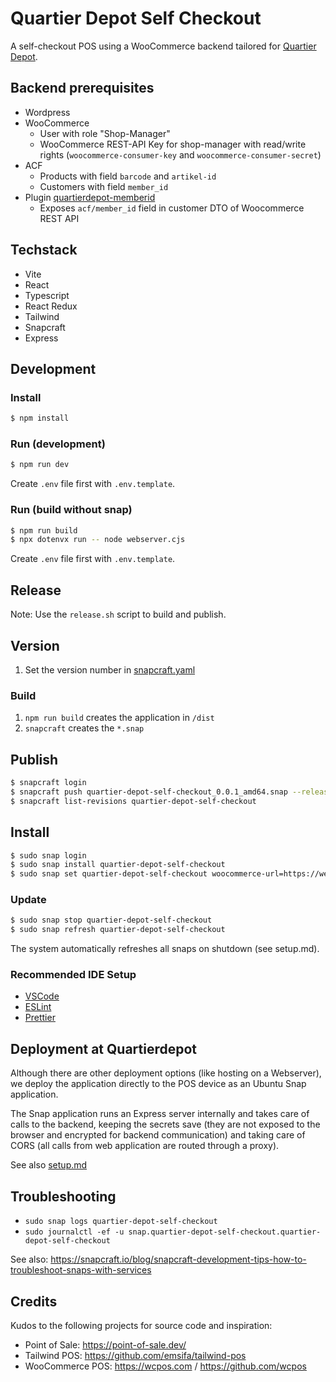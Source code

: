 # Quartier Depot Self Checkout

A self-checkout POS using a WooCommerce backend tailored for [Quartier Depot](https://www.quartier-depot.ch/).

## Backend prerequisites

* Wordpress 
* WooCommerce 
  * User with role "Shop-Manager"
  * WooCommerce REST-API Key for shop-manager with read/write rights (`woocommerce-consumer-key` and `woocommerce-consumer-secret`)
* ACF
  * Products with field `barcode` and `artikel-id`
  * Customers with field `member_id`
* Plugin [quartierdepot-memberid](https://github.com/quartier-depot/quartierdepot-memberid)
  * Exposes `acf/member_id` field in customer DTO of Woocommerce REST API

## Techstack

- Vite
- React
- Typescript
- React Redux
- Tailwind
- Snapcraft
- Express

## Development

### Install

```bash
$ npm install
```

### Run (development)

```bash
$ npm run dev
```

Create `.env` file first with `.env.template`.


### Run (build without snap)

```bash
$ npm run build
$ npx dotenvx run -- node webserver.cjs
```

Create `.env` file first with `.env.template`.


## Release

Note: Use the `release.sh` script to build and publish.

## Version

1. Set the version number in [snapcraft.yaml](./snap/snapscraft.yaml)

### Build

1. `npm run build` creates the application in `/dist`
2. `snapcraft` creates the `*.snap`

## Publish

```bash
$ snapcraft login
$ snapcraft push quartier-depot-self-checkout_0.0.1_amd64.snap --release=stable
$ snapcraft list-revisions quartier-depot-self-checkout
```

## Install

```bash
$ sudo snap login
$ sudo snap install quartier-depot-self-checkout
$ sudo snap set quartier-depot-self-checkout woocommerce-url=https://webshop.quartier-depot.ch woocommerce-consumer-key=ck_b... woocommerce-consumer-secret=cs_5... applicationinsights-connection-string="InstrumentationKey=6..."
```

### Update 

```bash
$ sudo snap stop quartier-depot-self-checkout
$ sudo snap refresh quartier-depot-self-checkout
```

The system automatically refreshes all snaps on shutdown (see setup.md).

### Recommended IDE Setup

* [VSCode](https://code.visualstudio.com/)
* [ESLint](https://marketplace.visualstudio.com/items?itemName=dbaeumer.vscode-eslint)
* [Prettier](https://marketplace.visualstudio.com/items?itemName=esbenp.prettier-vscode)


## Deployment at Quartierdepot

Although there are other deployment options (like hosting on a Webserver),
we deploy the application directly to the POS device as an Ubuntu Snap application.

The Snap application runs an Express server internally and takes care of calls to the backend,
keeping the secrets save (they are not exposed to the browser and encrypted for backend communication)
and taking care of CORS (all calls from web application are routed through a proxy).

See also [setup.md](./doc/setup.md)

## Troubleshooting

* `sudo snap logs quartier-depot-self-checkout`
* `sudo journalctl -ef -u snap.quartier-depot-self-checkout.quartier-depot-self-checkout`

See also: https://snapcraft.io/blog/snapcraft-development-tips-how-to-troubleshoot-snaps-with-services

## Credits

Kudos to the following projects for source code and inspiration:

- Point of Sale: https://point-of-sale.dev/
- Tailwind POS: https://github.com/emsifa/tailwind-pos
- WooCommerce POS: https://wcpos.com / https://github.com/wcpos